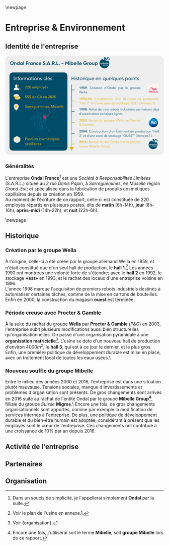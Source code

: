 \newpage

#   Entreprise & Environnement

##  Identité de l'entreprise

![Fiche d'identité de l'entreprise Ondal France](assets/images/2+/id.png)

### Généralités

L'entreprise **Ondal France**[^1] est une *Société à Responsabilités Limitées* (S.A.R.L.) située au *2 rue Denis Papin*, à *Sarreguemines*, en *Moselle* région *Grand-Est*; et spécialisée dans la fabrication de produits cosmétiques capillaires depuis sa création en 1959.\
Au moment de l'écriture de ce rapport, celle-ci est constituée de 220 employés répartis en plusieurs postes, dits de **matin** (6h-14h), **jour** (8h-16h), **après-midi** (14h-22h), et **nuit** (22h-6h). 

\newpage

##  Historique

### Création par le groupe Wella

À l'origine, celle-ci a été créée par le groupe allemand Wella en 1959, et n'était constitué que d'un seul hall de production, le **hall 1**.[^2] Les années 1990 ont montrées une volonté forte de s'étendre; avec le **hall 2** en 1992, le stockage **«est»** en 1993, et le rachat des locaux d'une entreprise voisine en 1996.\
L'année 1998 marque l'acquisiton de premiers robots industriels destinés à automatiser certaines tâches, comme de la mise en cartons de bouteilles. Enfin en 2000, la construction du magasin **ouest** est terminée. 

### Période creuse avec Procter & Gamble

À la suite du rachat du groupe **Wella** par **Procter & Gamble** (*P&G*) en 2003, l'entreprise subit plusieurs modifications aussi bien structurelles qu'organisationnelles. On passe d'une organisation pyramidale à une **organisation matricielle**[^3]. L'usine se dote d'un nouveau hall de production d'environ 4000$m^2$, le **hall 3**, qui est à ce jour le dernier, et le plus gros. Enfin, une première politique de développement durable est mise en place, avec un traitement local de toutes les eaux usées.\

### Nouveau souffle du groupe Mibelle

Entre le milieu des années 2000 et 2016, l'entreprise est dans une situation plutôt mauvause. Tensions sociales, manque d'investissements et problèmes d'organisation sont présents. De gros changements sont arrivés en 2016 suite au rachat de l'entité Ondal par le groupe **Mibelle Group[^4]**, filliale du groupe *Suisse* **Migros**.\ Encore une fois, de gros changements organisationnels sont apportés, comme par exemple la modification de services internes à l'entreprise. De plus, une politique de développement durable et du bien-être humain est adoptée, considérant à présent que les employés sont le cœur de l'entreprise. Ces changements ont contribué à une croissance de 10% par an depuis 2016.

##  Activité de l'entreprise 

##  Partenaires

##  Organisation



[^1]:   Dans un soucis de simplicité, je l'appellerai simplement **Ondal** par la suite.
[^2]:   Voir le plan de l'usine en annexe.1.
[^3]:   Voir {organisation}.
[^4]:   Encore une fois, j'utiliserai soit le terme **Mibelle**, soit **groupe Mibelle** lors de ce rapport.
